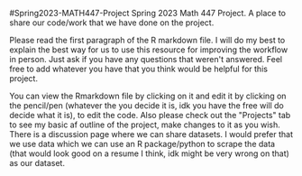 #Spring2023-MATH447-Project
Spring 2023 Math 447 Project. A place to share our code/work that we have done on the project.

Please read the first paragraph of the R markdown file. I will do my best to explain the best way for us to use this resource for improving the workflow in person. Just ask if you have any questions that weren't answered. Feel free to add whatever you have that you think would be helpful for this project.

You can view the Rmarkdown file by clicking on it and edit it by clicking on the pencil/pen (whatever the you decide it is, idk you have the free will do decide what it is), to edit the code. Also please check out the "Projects" tab to see my basic af outline of the project, make changes to it as you wish. There is a discussion page where we can share datasets. I would prefer that we use data which we can use an R package/python to scrape the data (that would look good on a resume I think, idk might be very wrong on that) as our dataset.

